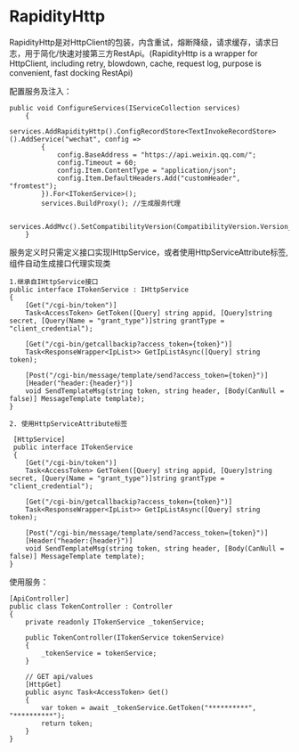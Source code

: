 # RapidityHttp
RapidityHttp是对HttpClient的包装，内含重试，熔断降级，请求缓存，请求日志，用于简化/快速对接第三方RestApi。(RapidityHttp is a wrapper for HttpClient, including retry, blowdown, cache, request log, purpose is convenient, fast docking RestApi)

配置服务及注入：

    public void ConfigureServices(IServiceCollection services)
        {
            services.AddRapidityHttp().ConfigRecordStore<TextInvokeRecordStore>().AddService("wechat", config =>
            {
                config.BaseAddress = "https://api.weixin.qq.com/";
                config.Timeout = 60;
                config.Item.ContentType = "application/json";
                config.Item.DefaultHeaders.Add("customHeader", "fromtest");
            }).For<ITokenService>();
            services.BuildProxy(); //生成服务代理
            
            services.AddMvc().SetCompatibilityVersion(CompatibilityVersion.Version_2_2);
        }
  
  服务定义时只需定义接口实现IHttpService，或者使用HttpServiceAttribute标签, 组件自动生成接口代理实现类
  
    1.继承自IHttpService接口
    public interface ITokenService : IHttpService
    {
        [Get("/cgi-bin/token")]
        Task<AccessToken> GetToken([Query] string appid, [Query]string secret, [Query(Name = "grant_type")]string grantType = "client_credential");

        [Get("/cgi-bin/getcallbackip?access_token={token}")]
        Task<ResponseWrapper<IpList>> GetIpListAsync([Query] string token);

        [Post("/cgi-bin/message/template/send?access_token={token}")]
        [Header("header:{header}")]
        void SendTemplateMsg(string token, string header, [Body(CanNull = false)] MessageTemplate template);
    }
    
    2. 使用HttpServiceAttribute标签
    
     [HttpService]
     public interface ITokenService
     {
        [Get("/cgi-bin/token")]
        Task<AccessToken> GetToken([Query] string appid, [Query]string secret, [Query(Name = "grant_type")]string grantType = "client_credential");

        [Get("/cgi-bin/getcallbackip?access_token={token}")]
        Task<ResponseWrapper<IpList>> GetIpListAsync([Query] string token);

        [Post("/cgi-bin/message/template/send?access_token={token}")]
        [Header("header:{header}")]
        void SendTemplateMsg(string token, string header, [Body(CanNull = false)] MessageTemplate template);
    }
    
 使用服务：
 
    [ApiController]
    public class TokenController : Controller
    {
        private readonly ITokenService _tokenService;

        public TokenController(ITokenService tokenService)
        {
            _tokenService = tokenService;
        }

        // GET api/values
        [HttpGet]
        public async Task<AccessToken> Get()
        {
            var token = await _tokenService.GetToken("**********", "**********");
            return token;
        }
    }
